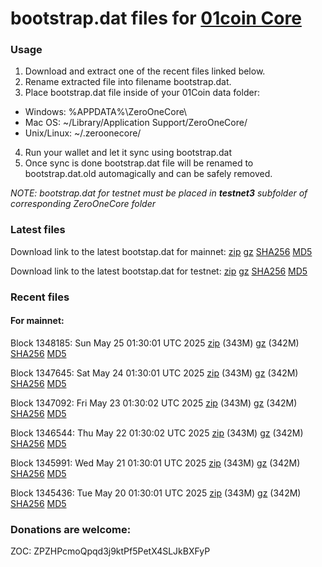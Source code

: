 # bootstrap.dat files for [01coin Core](https://01coin.io)

### Usage

1. Download and extract one of the recent files linked below.
2. Rename extracted file into filename bootstrap.dat.
3. Place bootstrap.dat file inside of your 01Coin data folder:
 - Windows: %APPDATA%\ZeroOneCore\
 - Mac OS: ~/Library/Application Support/ZeroOneCore/
 - Unix/Linux: ~/.zeroonecore/
4. Run your wallet and let it sync using bootstrap.dat
5. Once sync is done bootstrap.dat file will be renamed to bootstrap.dat.old automagically and can be safely removed.

_NOTE: bootstrap.dat for testnet must be placed in **testnet3** subfolder of corresponding ZeroOneCore folder_

### Latest files
Download link to the latest bootstap.dat for mainnet: [zip](https://files.01coin.io/mainnet/bootstrap.dat.zip) [gz](https://files.01coin.io/mainnet/bootstrap.dat.tar.gz) [SHA256](https://files.01coin.io/mainnet/sha256.txt) [MD5](https://files.01coin.io/mainnet/md5.txt)

Download link to the latest bootstap.dat for testnet: [zip](https://files.01coin.io/testnet/bootstrap.dat.zip) [gz](https://files.01coin.io/testnet/bootstrap.dat.tar.gz) [SHA256](https://files.01coin.io/testnet/sha256.txt) [MD5](https://files.01coin.io/testnet/md5.txt)

### Recent files

#### For mainnet:

Block 1348185: Sun May 25 01:30:01 UTC 2025 [zip](https://files.01coin.io/mainnet/2025-05-25/bootstrap.dat.zip) (343M) [gz](https://files.01coin.io/mainnet/2025-05-25/bootstrap.dat.tar.gz) (342M) [SHA256](https://files.01coin.io/mainnet/2025-05-25/sha256.txt) [MD5](https://files.01coin.io/mainnet/2025-05-25/md5.txt)

Block 1347645: Sat May 24 01:30:01 UTC 2025 [zip](https://files.01coin.io/mainnet/2025-05-24/bootstrap.dat.zip) (343M) [gz](https://files.01coin.io/mainnet/2025-05-24/bootstrap.dat.tar.gz) (342M) [SHA256](https://files.01coin.io/mainnet/2025-05-24/sha256.txt) [MD5](https://files.01coin.io/mainnet/2025-05-24/md5.txt)

Block 1347092: Fri May 23 01:30:02 UTC 2025 [zip](https://files.01coin.io/mainnet/2025-05-23/bootstrap.dat.zip) (343M) [gz](https://files.01coin.io/mainnet/2025-05-23/bootstrap.dat.tar.gz) (342M) [SHA256](https://files.01coin.io/mainnet/2025-05-23/sha256.txt) [MD5](https://files.01coin.io/mainnet/2025-05-23/md5.txt)

Block 1346544: Thu May 22 01:30:02 UTC 2025 [zip](https://files.01coin.io/mainnet/2025-05-22/bootstrap.dat.zip) (343M) [gz](https://files.01coin.io/mainnet/2025-05-22/bootstrap.dat.tar.gz) (342M) [SHA256](https://files.01coin.io/mainnet/2025-05-22/sha256.txt) [MD5](https://files.01coin.io/mainnet/2025-05-22/md5.txt)

Block 1345991: Wed May 21 01:30:01 UTC 2025 [zip](https://files.01coin.io/mainnet/2025-05-21/bootstrap.dat.zip) (343M) [gz](https://files.01coin.io/mainnet/2025-05-21/bootstrap.dat.tar.gz) (342M) [SHA256](https://files.01coin.io/mainnet/2025-05-21/sha256.txt) [MD5](https://files.01coin.io/mainnet/2025-05-21/md5.txt)

Block 1345436: Tue May 20 01:30:01 UTC 2025 [zip](https://files.01coin.io/mainnet/2025-05-20/bootstrap.dat.zip) (343M) [gz](https://files.01coin.io/mainnet/2025-05-20/bootstrap.dat.tar.gz) (342M) [SHA256](https://files.01coin.io/mainnet/2025-05-20/sha256.txt) [MD5](https://files.01coin.io/mainnet/2025-05-20/md5.txt)


### Donations are welcome:

ZOC: ZPZHPcmoQpqd3j9ktPf5PetX4SLJkBXFyP
